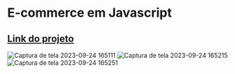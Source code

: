 # E-commerce em Javascript

<h2><a href ="https://gustavonery88.github.io/E-commerce-js/src/index.html">Link do projeto</a></h2>

![Captura de tela 2023-09-24 165111](https://github.com/GustavoNery88/E-commerce-js/assets/88352887/7168016e-bd7c-4239-8f1f-7fa740b413fb)
![Captura de tela 2023-09-24 165215](https://github.com/GustavoNery88/E-commerce-js/assets/88352887/87414d03-5095-4b55-a1dc-fbb381a129f2)
![Captura de tela 2023-09-24 165251](https://github.com/GustavoNery88/E-commerce-js/assets/88352887/4246faee-b607-4140-ae75-801c49f6cfc1)
